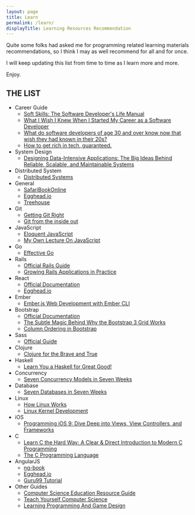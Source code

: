 ```yaml
---
layout: page
title: Learn
permalink: /learn/
displayTitle: Learning Resources Recommendation
---
```


Quite some folks had asked me for programming related learning materials recommendations, so I think I may as well recommend for all and for once.

I will keep updating this list from time to time as I learn more and more.

Enjoy.

## THE LIST

* Career Guide
  * [Soft Skills: The Software Developer's Life Manual](https://www.amazon.com/Soft-Skills-software-developers-manual/dp/1617292397)
  * [What I Wish I Knew When I Started My Career as a Software Developer](https://www.amazon.com/Soft-Skills-software-developers-manual/dp/1617292397)
  * [What do software developers of age 30 and over know now that wish they had known in their 20s?](https://www.quora.com/What-do-software-developers-of-age-30-and-over-know-now-that-wish-they-had-known-in-their-20s)
  * [How to get rich in tech, guaranteed.](http://startupljackson.com/post/135800367395/how-to-get-rich-in-tech-guaranteed)
* System Design
  * [Designing Data-Intensive Applications: The Big Ideas Behind Reliable, Scalable, and Maintainable Systems](https://dataintensive.net/)
* Distributed System
  * [Distributed Systems](https://www.amazon.com/gp/product/1543057381/ref=oh_aui_search_detailpage?ie=UTF8&psc=1)
* General
  * [SafariBookOnline](https://www.safaribooksonline.com)
  * [Egghead.io](https://egghead.io/)
  * [Treehouse](https://teamtreehouse.com/)
* Git 
  * [Getting Git Right](https://www.atlassian.com/git/)
  * [Git from the inside out](https://maryrosecook.com/blog/post/git-from-the-inside-out)
* JavaScript
  * [Eloquent JavaScript](http://eloquentjavascript.net/) 
  * [My Own Lecture On JavaScript](https://www.youtube.com/watch?v=xoB_ax1QYoE&list=PLnbVZVPYdHvGYIVvAP2PSwbdrHP8abyqJ)
* Go
  * [Effective Go](https://golang.org/doc/effective_go.html)
* Rails
  * [Official Rails Guide](http://guides.rubyonrails.org/)
  * [Growing Rails Applications in Practice](https://leanpub.com/growing-rails)
* React
  * [Official Documentation](https://facebook.github.io/react/docs/getting-started.html)
  * [Egghead.io](https://egghead.io/technologies/react)
* Ember
  * [Ember.js Web Development with Ember CLI](https://www.packtpub.com/web-development/emberjs-web-development-ember-cli)
* Bootstrap
  * [Official Documentation](http://getbootstrap.com/)
  * [The Subtle Magic Behind Why the Bootstrap 3 Grid Works](http://www.helloerik.com/the-subtle-magic-behind-why-the-bootstrap-3-grid-works)
  * [Column Ordering in Bootstrap](http://www.schmalz.io/2014/10/08/Column-Ordering-in-Bootstrap/)
* Sass
  * [Official Guide](http://sass-lang.com/guide)
* Clojure
  * [Clojure for the Brave and True](http://www.braveclojure.com/)
* Haskell
  * [Learn You a Haskell for Great Good!](http://learnyouahaskell.com/)
* Concurrency
  * [Seven Concurrency Models in Seven Weeks](http://www.amazon.com/Seven-Concurrency-Models-Weeks-Programmers/dp/1937785653)
* Database 
  * [Seven Databases in Seven Weeks](http://www.amazon.com/Seven-Databases-Weeks-Modern-Movement/dp/1934356921)
* Linux 
  * [How Linux Works](http://www.amazon.com/How-Linux-Works-Superuser-Should/dp/1593275676/ref=dp_ob_title_bk&tag=mpptbm8aqyadc9e-20&tag=mpptbm8aqyadc9e-20)
  * [Linux Kernel Development](https://www.amazon.com/Linux-Kernel-Development-Robert-Love/dp/0672329468)
* iOS
  * [Programming iOS 9: Dive Deep into Views, View Controllers, and Frameworks](http://shop.oreilly.com/product/0636920044352.do)
* C 
  * [Learn C the Hard Way: A Clear & Direct Introduction to Modern C Programming](http://c.learncodethehardway.org/book/)
  * [The C Programming Language](http://www.amazon.com/gp/product/0131103628?psc=1&redirect=true&ref_=oh_aui_detailpage_o03_s00&tag=mpptbm8aqyadc9e-20)
* AngularJS
  * [ng-book](https://www.ng-book.com/)
  * [Egghead.io](https://egghead.io/technologies/angularjs)
  * [Guru99 Tutorial](http://www.guru99.com/angularjs-tutorial.html)
* Other Guides
  * [Computer Science Education Resource Guide](http://www.smartscholar.com/computer-science-guide/)
  * [Teach Yourself Computer Science](https://teachyourselfcs.com/)
  * [Learning Programming And Game Design](https://taxandbusinessonline.villanova.edu/master-of-science-in-analytics/learning-programming-and-game-design)
